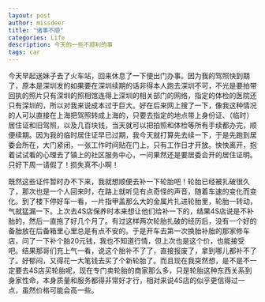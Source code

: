 ```yaml
---
layout: post
author: missdeer
title: "诸事不顺"
categories: Life
description: 今天的一些不顺利的事
tags: car
---
```

今天早起送妹子去了火车站，回来休息了一下便出门办事。因为我的驾照快到期了，原本是深圳发的如果要在深圳续期的话非得本人跑去深圳不可，不光是要拍带回执的照片只有深圳的照相馆连得上深圳的相关部门的网络，指定的体检的医院还只有深圳的，所以对我来说成本过于巨大。好在后来网上搜了一下，像我这种情况的人可以直接在上海把驾照转成上海的，只要去指定的地点带上身份证、（临时）居住证和旧驾照，以及几百块钱，当天就可以把拍照和体检等所有手续都办完，顺便续期。因为我的临时居住证早已过期，我今天就打算先去续一下，于是先跑到居委会所在，大门紧闭，一张工作时间贴在门上，只有工作日才开放。怏怏离开，抱着试试看的心理去了镇上的社区服务中心，一问果然还是要居委会开的居住证明。只好下周一请假了！损失真不小啊！

既然这些证件暂时办不下来，我就想顺便去补一下轮胎吧！轮胎已经被扎破很久了，那次也是一个人回来时，在路上就听见有点奇怪的声音，随着车速的变化而变化。到了楼下停好车一看，一片指甲盖那么大的金属片扎进轮胎里，轮胎一转动，气就猛漏一下。上次去4S店保养时本来想让他们给补一下的，结果4S店说是不补胎的，然后一直拖了好几个月了。有过这样两次轮胎扎破的经历后，没有一个好的备胎放在后备箱里心里总是有点不安的。于是开车去第一次换胎补胎的那家修车店，问了一下补个胎20元钱，我也不知道行情，但上次也是这个价，也能接受吧。结果那哥们充上气一看，说这个胎补不了了，直接报废了，拿到哪儿都补不了了。好郁闷，又得花一大笔钱去买了个新轮胎了。而且现在我突然想，是不是不一定要去4S店买轮胎呢，现在专门卖轮胎的商家那么多，只是轮胎这种东西关系到身家性命，本身质量和服务都得非常好才行，相对来说4S店的似乎更信得过一点，虽然价格可能会高一些。
